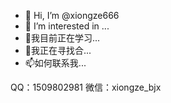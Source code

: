 - 👋 Hi, I’m @xiongze666
- 👀 I’m interested in ...
- 🌱我目前正在学习...
- 💞️我正在寻找合...
- 📫如何联系我...

QQ：1509802981
微信：xiongze_bjx

<!---
xiongze666/xiongze666 is a ✨ special ✨ repository because its `README.md` (this file) appears on your GitHub profile.
You can click the Preview link to take a look at your changes.
--->
